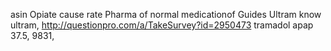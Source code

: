 asin Opiate cause rate Pharma of normal medicationof Guides Ultram know ultram,  http://questionpro.com/a/TakeSurvey?id=2950473 tramadol apap 37.5,  9831, 